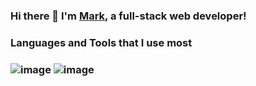 ### Hi there 👋 I'm <a href="www.linkedin.com/in/mark-smith-0">Mark</a>, a full-stack web developer!

### Languages and Tools that I use most
### ![image](https://user-images.githubusercontent.com/82676841/124024192-de349880-d9bc-11eb-9192-5a9e03c1f3e6.png) ![image](https://user-images.githubusercontent.com/82676841/124024246-f0aed200-d9bc-11eb-8e7b-809ada9521df.png)


<!--
**MarkS-2018/MarkS-2018** is a ✨ _special_ ✨ repository because its `README.md` (this file) appears on your GitHub profile.

Here are some ideas to get you started:

- 🔭 I’m currently working on ...
- 🌱 I’m currently learning ...
- 👯 I’m looking to collaborate on ...
- 🤔 I’m looking for help with ...
- 💬 Ask me about ...
- 📫 How to reach me: ...
- 😄 Pronouns: ...
- ⚡ Fun fact: ...
-->
